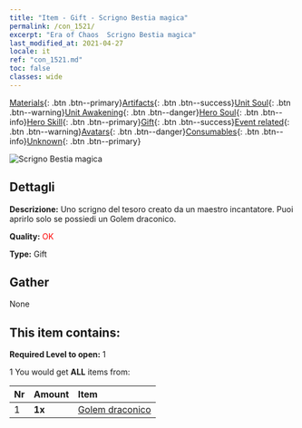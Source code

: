 ```yaml
---
title: "Item - Gift - Scrigno Bestia magica"
permalink: /con_1521/
excerpt: "Era of Chaos  Scrigno Bestia magica"
last_modified_at: 2021-04-27
locale: it
ref: "con_1521.md"
toc: false
classes: wide
---
```

 [Materials](/ItemsIT/){: .btn .btn--primary}[Artifacts](/ItemsIT/Artifacts/){: .btn .btn--success}[Unit Soul](/ItemsIT/UnitSoul/){: .btn .btn--warning}[Unit Awakening](/ItemsIT/UnitAwakening/){: .btn .btn--danger}[Hero Soul](/ItemsIT/HeroSoul/){: .btn .btn--info}[Hero Skill](/ItemsIT/HeroSkill/){: .btn .btn--primary}[Gift](/ItemsIT/Gift/){: .btn .btn--success}[Event related](/ItemsIT/Events/){: .btn .btn--warning}[Avatars](/ItemsIT/Avatars/){: .btn .btn--danger}[Consumables](/ItemsIT/Consumables/){: .btn .btn--info}[Unknown](/ItemsIT/Unknown/){: .btn .btn--primary}

 ![Scrigno Bestia magica](/images/t/i_907135.png)

## Dettagli
 **Descrizione:** Uno scrigno del tesoro creato da un maestro incantatore. Puoi aprirlo solo se possiedi un Golem draconico.

 **Quality:** <span style="color: #FF0000">OK</span>

 **Type:** Gift

## Gather

  None

## This item contains:

 **Required Level to open:** 1

 1 You would get **ALL** items  from:

  | Nr | Amount |     Item    |
  |:---|:-------|:------------|
  | 1 |  **1x** | [Golem draconico](/ItemsIT/unt_243/) |  | 
